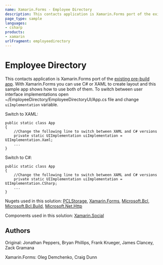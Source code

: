 ```yaml
---
name: Xamarin.Forms - Employee Directory
description: This contacts application is Xamarin.Forms port of the existing pre-build app. With Xamarin.Forms you can use C or XAML to create layout and this...
page_type: sample
languages:
- csharp
products:
- xamarin
urlFragment: employeedirectory
---
```

# Employee Directory

This contacts application is Xamarin.Forms port of the [existing pre-build app](http://xamarin.com/prebuilt/employeedirectory). 
With Xamarin.Forms you can use C# or XAML to create layout and this sample app shows how to use both of them. To switch between user interface implementations open  ~/EmployeeDirectory/EmployeeDirectoryUI/App.cs file and change `uiImplementation` variable. 

Switch to XAML:

    public static class App
    {
        //Change the following line to switch between XAML and C# versions
        private static UIImplementation uiImplementation = UIImplementation.Xaml;
        ...
    }
    
Switch to C#:

    public static class App
    {
        //Change the following line to switch between XAML and C# versions
        private static UIImplementation uiImplementation = UIImplementation.CSharp;
        ...
    }

Nugets used in this solution: [PCLStorage][pclHref],
[Xamarin.Forms][xFormsHref],
[Microsoft.Bcl][mBclHref], 
[Microsoft.Bcl.Build][mBclBuildHref], 
[Microsoft.Net.Http][mNetHttpHref]

Components used in this solution: [Xamarin.Social][xSocialHref]

## Authors

Original: Jonathan Peppers, Bryan Phillips, Frank Krueger, James Clancey, Zack Gramana

Xamarin.Forms: Oleg Demchenko, Craig Dunn


[pclHref]: http://www.nuget.org/packages/PCLStorage/0.9.3
[xFormsHref]: http://xamarin.com/forms
[mBclHref]: https://www.nuget.org/packages/Microsoft.Bcl/1.1.8
[mBclBuildHref]: http://www.nuget.org/packages/Microsoft.Bcl.Build/1.0.14
[mNetHttpHref]: https://www.nuget.org/packages/Microsoft.Net.Http/2.2.22
[xSocialHref]: http://components.xamarin.com/view/xamarin.social